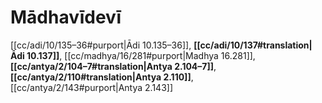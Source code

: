 # Mādhavīdevī

[[cc/adi/10/135–36#purport|Ādi 10.135–36]], **[[cc/adi/10/137#translation|Ādi 10.137]]**, [[cc/madhya/16/281#purport|Madhya 16.281]], **[[cc/antya/2/104–7#translation|Antya 2.104–7]]**, **[[cc/antya/2/110#translation|Antya 2.110]]**, [[cc/antya/2/143#purport|Antya 2.143]]

